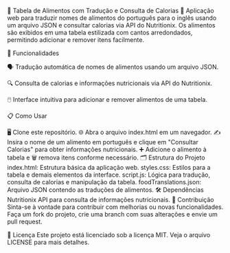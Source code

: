 🍎 Tabela de Alimentos com Tradução e Consulta de Calorias 🍚
Aplicação web para traduzir nomes de alimentos do português para o inglês usando um arquivo JSON e consultar calorias via API do Nutritionix. Os alimentos são exibidos em uma tabela estilizada com cantos arredondados, permitindo adicionar e remover itens facilmente.

🌟 Funcionalidades

🗣️ Tradução automática de nomes de alimentos usando um arquivo JSON.

🔍 Consulta de calorias e informações nutricionais via API do Nutritionix.

🖱️ Interface intuitiva para adicionar e remover alimentos de uma tabela.

📋 Como Usar

🖥️ Clone este repositório.
🌐 Abra o arquivo index.html em um navegador.
✍️ Insira o nome de um alimento em português e clique em "Consultar Calorias" para obter informações nutricionais.
➕ Adicione o alimento à tabela e 🗑️ remova itens conforme necessário.
🗂️ Estrutura do Projeto
index.html: Estrutura básica da aplicação web.
styles.css: Estilos para a tabela e demais elementos da interface.
script.js: Lógica para tradução, consulta de calorias e manipulação da tabela.
foodTranslations.json: Arquivo JSON contendo as traduções de alimentos.
🛠️ Dependências
Nutritionix API para consulta de informações nutricionais.
🤝 Contribuição
Sinta-se à vontade para contribuir com melhorias ou novas funcionalidades. Faça um fork do projeto, crie uma branch com suas alterações e envie um pull request.

📜 Licença
Este projeto está licenciado sob a licença MIT. Veja o arquivo LICENSE para mais detalhes.
